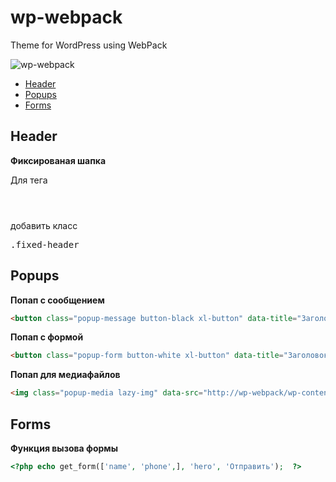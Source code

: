 #  wp-webpack
<p>Theme for WordPress using WebPack</p>

![wp-webpack](https://www.makedo.net/wp-content/uploads/2019/02/wpandwp.png)

* [Header](https://github.com/spl1t/wp-webpack#header)
* [Popups](https://github.com/spl1t/wp-webpack#popups)
* [Forms](https://github.com/spl1t/wp-webpack#forms)

##  Header

**Фиксированая шапка**
<p>Для тега <header></header> добавить класс <pre>.fixed-header</pre></p>

##  Popups

**Попап с сообщением**  

```html
<button class="popup-message button-black xl-button" data-title="Заголовок попапчика" data-text="Какой то текст">Попап с сообщением</button>
```

**Попап с формой**  

```html
<button class="popup-form button-white xl-button" data-title="Заголовок попапчика" data-text="Какой то текст">Попап с формой</button>
```
**Попап для медиафайлов**  

```html
<img class="popup-media lazy-img" data-src="http://wp-webpack/wp-content/uploads/2021/09/1.webp" alt="">
```


##  Forms

**Функция вызова формы**  

```php
<?php echo get_form(['name', 'phone',], 'hero', 'Отправить');  ?>
```







